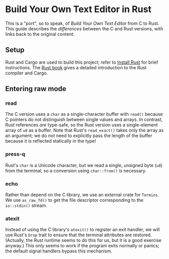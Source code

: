 # Build Your Own Text Editor in Rust

This is a "port", so to speak, of _Build Your Own Text Editor_ from C to Rust.
This guide describes the _differences_ between the C and Rust versions,
with links back to the original content.


## Setup

Rust and Cargo are used to build this project;
refer to [Install Rust](https://www.rust-lang.org/tools/install) for brief instructions.
The [Rust book](https://doc.rust-lang.org/book/ch01-01-installation.html) gives a detailed introduction to the Rust compiler and Cargo.


## Entering raw mode

### read

The C version uses a `char` as a single-character buffer with `read()`
because C pointers do not distinguish between single values and arrays.
In contrast, Rust references _are_ type-safe,
so the Rust version uses a single-element array of `u8` as a buffer.
Note that Rust's `read_exact()` takes only the array as an argument;
we do not need to explicitly pass the length of the buffer
because it is reflected statically in the type!

### press-q

Rust's `char` is a Unicode character,
but we read a single, unsigned byte (`u8`) from the terminal,
so a conversion using `char::from()` is necessary.

### echo

Rather than depend on the C library, we use an external crate for `Termios`.
We use `as_raw_fd()` to get the file descriptor corresponding to the `io::stdin()` stream.

### atexit

Instead of using the C library's `atexit()` to register an exit handler,
we will use Rust's `Drop` trait to ensure that the terminal attributes are restored.
(Actually, the Rust runtime seems to do this for us,
but it is a good exercise anyway.)
This only seems to work if the program exits normally or panics;
the default signal handlers bypass this mechanism.
